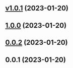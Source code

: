 
<a name="v1.0.1"></a>
## [v1.0.1](https://github.com/ObsidianPublisher/follow_template/compare/1.0.0...v1.0.1) (2023-01-20)


<a name="1.0.0"></a>
## [1.0.0](https://github.com/ObsidianPublisher/follow_template/compare/0.0.2...1.0.0) (2023-01-20)


<a name="0.0.2"></a>
## [0.0.2](https://github.com/ObsidianPublisher/follow_template/compare/0.0.1...0.0.2) (2023-01-20)


<a name="0.0.1"></a>
## 0.0.1 (2023-01-20)

